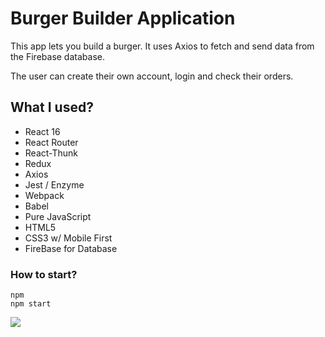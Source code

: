 # Burger Builder Application

This app lets you build a burger. It uses Axios to fetch and send data from the Firebase database.

The user can create their own account, login and check their orders.

## What I used?

- React 16
- React Router
- React-Thunk
- Redux
- Axios
- Jest / Enzyme
- Webpack
- Babel
- Pure JavaScript
- HTML5
- CSS3 w/ Mobile First
- FireBase for Database

### How to start?

```
npm
npm start
```



![](https://i.imgur.com/QrgC1z9.png)
